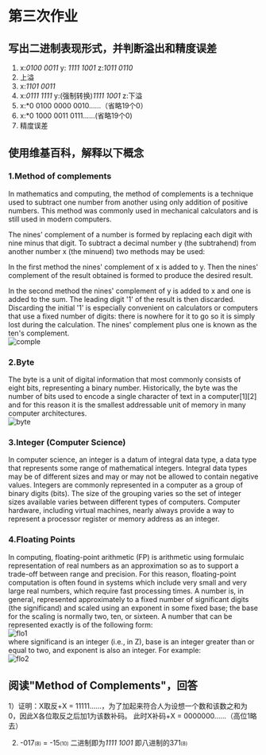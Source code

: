 # 第三次作业

## 写出二进制表现形式，并判断溢出和精度误差

1. x:*0100 0011*  y: *1111 1001* z:*1011 0110*
2. 上溢
3. x:*1101 0011*
4. x:*0111 1111* y:(强制转换)*1111 1001* z:下溢
5. x:*0 0100 0000 0010……（省略19个0）
6. x:*0 1000 0011 0111……(省略19个0)
7. 精度误差

## 使用维基百科，解释以下概念

### 1.Method of complements

In mathematics and computing, the method of complements is a technique used to subtract one number from another using only addition of positive numbers. This method was commonly used in mechanical calculators and is still used in modern computers.

The nines' complement of a number is formed by replacing each digit with nine minus that digit. To subtract a decimal number y (the subtrahend) from another number x (the minuend) two methods may be used:

In the first method the nines' complement of x is added to y. Then the nines' complement of the result obtained is formed to produce the desired result.

In the second method the nines' complement of y is added to x and one is added to the sum. The leading digit '1' of the result is then discarded. Discarding the initial '1' is especially convenient on calculators or computers that use a fixed number of digits: there is nowhere for it to go so it is simply lost during the calculation. The nines' complement plus one is known as the ten's complement.   
![comple](https://upload.wikimedia.org/wikipedia/commons/thumb/2/26/Complement_numbering_gnangarra.JPG/330px-Complement_numbering_gnangarra.JPG)

### 2.Byte

The byte is a unit of digital information that most commonly consists of eight bits, representing a binary number. Historically, the byte was the number of bits used to encode a single character of text in a computer[1][2] and for this reason it is the smallest addressable unit of memory in many computer architectures.   
![byte](https://upload.wikimedia.org/wikipedia/commons/thumb/4/4f/Binaryvdecimal.svg/413px-Binaryvdecimal.svg.png)

### 3.Integer (Computer Science)

In computer science, an integer is a datum of integral data type, a data type that represents some range of mathematical integers. Integral data types may be of different sizes and may or may not be allowed to contain negative values. Integers are commonly represented in a computer as a group of binary digits (bits). The size of the grouping varies so the set of integer sizes available varies between different types of computers. Computer hardware, including virtual machines, nearly always provide a way to represent a processor register or memory address as an integer.   


### 4.Floating Points

In computing, floating-point arithmetic (FP) is arithmetic using formulaic representation of real numbers as an approximation so as to support a trade-off between range and precision. For this reason, floating-point computation is often found in systems which include very small and very large real numbers, which require fast processing times. A number is, in general, represented approximately to a fixed number of significant digits (the significand) and scaled using an exponent in some fixed base; the base for the scaling is normally two, ten, or sixteen. A number that can be represented exactly is of the following form:   
![flo1](https://wikimedia.org/api/rest_v1/media/math/render/svg/1d3df0e2c38ef77dd2cd42114520079bd76b6670)  
where significand is an integer (i.e., in Z), base is an integer greater than or equal to two, and exponent is also an integer. For example:   
![flo2](https://wikimedia.org/api/rest_v1/media/math/render/svg/ae814346939ac31086e1d0286c41d98e6b053102)

## 阅读"Method of Complements"，回答

1）证明：X取反+X = 11111……，为了加起来符合人为设想一个数和该数之和为0，因此X各位取反之后加1为该数补码。 此时X补码+X = 0000000……（高位1略去）

2) -017<font size = "1">(8)</font> = -15<font size = "1">(10)</font> 二进制即为*1111 1001* 即八进制的371<font size = "1">(8)</font>



